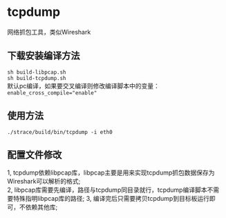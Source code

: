 
# tcpdump 
网络抓包工具，类似Wireshark

## 下载安装编译方法
`sh build-libpcap.sh`  
`sh build-tcpdump.sh`  
默认pc编译，如果要交叉编译则修改编译脚本中的变量：
`enable_cross_compile="enable"`  

## 使用方法
```
./strace/build/bin/tcpdump -i eth0

```

## 配置文件修改
1, tcpdump依赖libpcap库，libpcap主要是用来实现tcpdump抓包数据保存为Wireshark可以解析的格式;  
2, libpcap库需要先编译，路径与tcpdump同目录就行，tcpdump编译脚本不需要特殊指明libpcap库的路径; 
3, 编译完后只需要拷贝tcpdump到目标板运行即可，不依赖其他库;  

